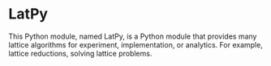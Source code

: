 # LatPy

This Python module, named LatPy, is a Python module that provides many lattice algorithms for experiment, implementation, or analytics. For example, lattice reductions, solving lattice problems.
